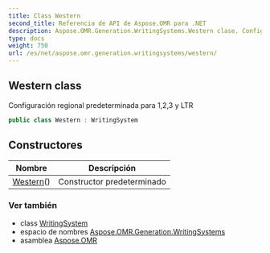 ```yaml
---
title: Class Western
second_title: Referencia de API de Aspose.OMR para .NET
description: Aspose.OMR.Generation.WritingSystems.Western clase. Configuración regional predeterminada para 123 y LTR
type: docs
weight: 750
url: /es/net/aspose.omr.generation.writingsystems/western/
---
```

## Western class

Configuración regional predeterminada para 1,2,3 y LTR

```csharp
public class Western : WritingSystem
```

## Constructores

| Nombre | Descripción |
| --- | --- |
| [Western](western/)() | Constructor predeterminado |

### Ver también

* class [WritingSystem](../writingsystem/)
* espacio de nombres [Aspose.OMR.Generation.WritingSystems](../../aspose.omr.generation.writingsystems/)
* asamblea [Aspose.OMR](../../)


